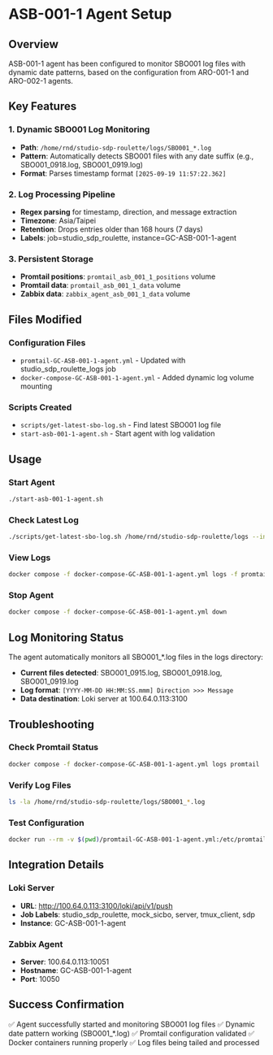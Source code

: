 # ASB-001-1 Agent Setup

## Overview
ASB-001-1 agent has been configured to monitor SBO001 log files with dynamic date patterns, based on the configuration from ARO-001-1 and ARO-002-1 agents.

## Key Features

### 1. Dynamic SBO001 Log Monitoring
- **Path**: `/home/rnd/studio-sdp-roulette/logs/SBO001_*.log`
- **Pattern**: Automatically detects SBO001 files with any date suffix (e.g., SBO001_0918.log, SBO001_0919.log)
- **Format**: Parses timestamp format `[2025-09-19 11:57:22.362]`

### 2. Log Processing Pipeline
- **Regex parsing** for timestamp, direction, and message extraction
- **Timezone**: Asia/Taipei
- **Retention**: Drops entries older than 168 hours (7 days)
- **Labels**: job=studio_sdp_roulette, instance=GC-ASB-001-1-agent

### 3. Persistent Storage
- **Promtail positions**: `promtail_asb_001_1_positions` volume
- **Promtail data**: `promtail_asb_001_1_data` volume
- **Zabbix data**: `zabbix_agent_asb_001_1_data` volume

## Files Modified

### Configuration Files
- `promtail-GC-ASB-001-1-agent.yml` - Updated with studio_sdp_roulette_logs job
- `docker-compose-GC-ASB-001-1-agent.yml` - Added dynamic log volume mounting

### Scripts Created
- `scripts/get-latest-sbo-log.sh` - Find latest SBO001 log file
- `start-asb-001-1-agent.sh` - Start agent with log validation

## Usage

### Start Agent
```bash
./start-asb-001-1-agent.sh
```

### Check Latest Log
```bash
./scripts/get-latest-sbo-log.sh /home/rnd/studio-sdp-roulette/logs --info
```

### View Logs
```bash
docker compose -f docker-compose-GC-ASB-001-1-agent.yml logs -f promtail
```

### Stop Agent
```bash
docker compose -f docker-compose-GC-ASB-001-1-agent.yml down
```

## Log Monitoring Status

The agent automatically monitors all SBO001_*.log files in the logs directory:
- **Current files detected**: SBO001_0915.log, SBO001_0918.log, SBO001_0919.log
- **Log format**: `[YYYY-MM-DD HH:MM:SS.mmm] Direction >>> Message`
- **Data destination**: Loki server at 100.64.0.113:3100

## Troubleshooting

### Check Promtail Status
```bash
docker compose -f docker-compose-GC-ASB-001-1-agent.yml logs promtail
```

### Verify Log Files
```bash
ls -la /home/rnd/studio-sdp-roulette/logs/SBO001_*.log
```

### Test Configuration
```bash
docker run --rm -v $(pwd)/promtail-GC-ASB-001-1-agent.yml:/etc/promtail/config.yml grafana/promtail:latest -config.file=/etc/promtail/config.yml -dry-run
```

## Integration Details

### Loki Server
- **URL**: http://100.64.0.113:3100/loki/api/v1/push
- **Job Labels**: studio_sdp_roulette, mock_sicbo, server, tmux_client, sdp
- **Instance**: GC-ASB-001-1-agent

### Zabbix Agent
- **Server**: 100.64.0.113:10051
- **Hostname**: GC-ASB-001-1-agent
- **Port**: 10050

## Success Confirmation

✅ Agent successfully started and monitoring SBO001 log files
✅ Dynamic date pattern working (SBO001_*.log)
✅ Promtail configuration validated
✅ Docker containers running properly
✅ Log files being tailed and processed
